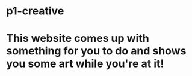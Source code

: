 # p1-creative
# This website comes up with something for you to do and shows you some art while you're at it!
